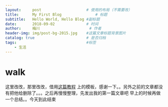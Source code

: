 ```yaml
---
layout:     post   				    # 使用的布局（不需要改）
title:      My First Blog 				# 标题 
subtitle:   Hello World, Hello Blog #副标题
date:       2018-09-02 				# 时间
author:     梅川 						# 作者
header-img: img/post-bg-2015.jpg 	#这篇文章标题背景图片
catalog: true 						# 是否归档
tags:								#标签
    - 生活
---
```


# walk
这里改改，那里改改，借用[这篇教程](https://github.com/qiubaiying/qiubaiying.github.io/wiki/%E5%8D%9A%E5%AE%A2%E6%90%AD%E5%BB%BA%E8%AF%A6%E7%BB%86%E6%95%99%E7%A8%8B) 上的模板，感谢一下。。另外之前的文章都没有把他给删除了。。。之后再慢慢整理，先发出我的第一篇文章吧
早上的时候再做一个总结。。今天到此结束
